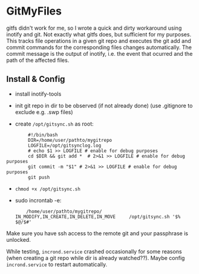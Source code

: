 # GitMyFiles

gitfs didn't work for me, so I wrote a quick and dirty workaround using inotify and git. Not exactly what gitfs does, but sufficient for my purposes.
This tracks file operations in a given git repo and executes the git add and commit commands for the corresponding files changes automatically. The commit message is the output of inotify, i.e. the event that ocurred and the path of the affected files.

## Install & Config

* install inotify-tools

* init git repo in dir to be observed (if not already done) (use .gitignore to exclude e.g. .swp files)

* create `/opt/gitsync.sh` as root:

```shell
		#!/bin/bash
		DIR=/home/user/pathto/mygitrepo
		LOGFILE=/opt/gitsynclog.log
		# echo $1 >> LOGFILE # enable for debug purposes
		cd $DIR && git add *  # 2>&1 >> LOGFILE # enable for debug purposes
		git commit -m "$1" # 2>&1 >> LOGFILE # enable for debug purposes
		git push
```

* `chmod +x /opt/gitsync.sh`

* sudo incrontab -e:

	```shell
		/home/user/pathto/mygitrepo/	IN_MODIFY,IN_CREATE,IN_DELETE,IN_MOVE	  /opt/gitsync.sh '$% $@/$#'
	```

Make sure you have ssh access to the remote git and your passphrase is unlocked.

While testing, `incrond.service` crashed occasionally for some reasons (when creating a git repo while dir is already watched??). Maybe config `incrond.service` to restart automatically.
